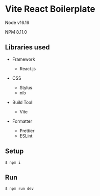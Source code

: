 # Vite React Boilerplate

Node v16.16

NPM 8.11.0

## Libraries used



- Framework
  - React.js


- CSS
  - Stylus
  - nib


- Build Tool
  - Vite


- Formatter
  - Prettier
  - ESLint





## Setup

```
$ npm i
```

## Run


```
$ npm run dev
```